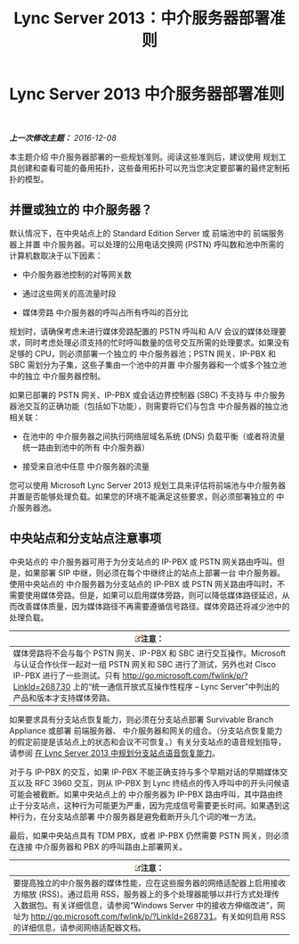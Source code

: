 ﻿---
title: Lync Server 2013：中介服务器部署准则
TOCTitle: 中介服务器部署准则
ms:assetid: 7cc22b87-18d9-45e6-8402-015abd20f2e5
ms:mtpsurl: https://technet.microsoft.com/zh-cn/library/Gg398622(v=OCS.15)
ms:contentKeyID: 49313373
ms.date: 12/10/2016
mtps_version: v=OCS.15
ms.translationtype: HT
---

# Lync Server 2013 中介服务器部署准则

 

_**上一次修改主题：** 2016-12-08_

本主题介绍 中介服务器部署的一些规划准则。阅读这些准则后，建议使用 规划工具创建和查看可能的备用拓扑，这些备用拓扑可以充当您决定要部署的最终定制拓扑的模型。

## 并置或独立的 中介服务器？

默认情况下，在中央站点上的 Standard Edition Server 或 前端池中的 前端服务器上并置 中介服务器。可以处理的公用电话交换网 (PSTN) 呼叫数和池中所需的计算机数取决于以下因素：

  - 中介服务器池控制的对等网关数

  - 通过这些网关的高流量时段

  - 媒体旁路 中介服务器的呼叫占所有呼叫的百分比

规划时，请确保考虑未进行媒体旁路配置的 PSTN 呼叫和 A/V 会议的媒体处理要求，同时考虑处理必须支持的忙时呼叫数量的信号交互所需的处理要求。如果没有足够的 CPU，则必须部署一个独立的 中介服务器池；PSTN 网关、IP-PBX 和 SBC 需划分为子集，这些子集由一个池中的并置 中介服务器和一个或多个独立池中的独立 中介服务器控制。

如果已部署的 PSTN 网关、IP-PBX 或会话边界控制器 (SBC) 不支持与 中介服务器池交互的正确功能（包括如下功能），则需要将它们与包含 中介服务器的独立池相关联：

  - 在池中的 中介服务器之间执行网络层域名系统 (DNS) 负载平衡（或者将流量统一路由到池中的所有 中介服务器）

  - 接受来自池中任意 中介服务器的流量

您可以使用 Microsoft Lync Server 2013 规划工具来评估将前端池与中介服务器并置是否能够处理负载。如果您的环境不能满足这些要求，则必须部署独立的 中介服务器池。

## 中央站点和分支站点注意事项

中央站点的 中介服务器可用于为分支站点的 IP-PBX 或 PSTN 网关路由呼叫。但是，如果部署 SIP 中继，则必须在每个中继终止的站点上部署一台 中介服务器。使用中央站点的 中介服务器为分支站点的 IP-PBX 或 PSTN 网关路由呼叫时，不需要使用媒体旁路。但是，如果可以启用媒体旁路，则可以降低媒体路径延迟，从而改善媒体质量，因为媒体路径不再需要遵循信号路径。媒体旁路还将减少池中的处理负载。

<table>
<thead>
<tr class="header">
<th><img src="images/Dn783119.note(OCS.15).gif" title="note" alt="note" />注意：</th>
</tr>
</thead>
<tbody>
<tr class="odd">
<td>媒体旁路将不会与每个 PSTN 网关、IP-PBX 和 SBC 进行交互操作。Microsoft 与认证合作伙伴一起对一组 PSTN 网关和 SBC 进行了测试，另外也对 Cisco IP-PBX 进行了一些测试。只有 <a href="http://go.microsoft.com/fwlink/p/?linkid=268730">http://go.microsoft.com/fwlink/p/?LinkId=268730</a> 上的“统一通信开放式互操作性程序 – Lync Server”中列出的产品和版本才支持媒体旁路。</td>
</tr>
</tbody>
</table>


如果要求具有分支站点恢复能力，则必须在分支站点部署 Survivable Branch Appliance 或部署 前端服务器、 中介服务器和网关的组合。（分支站点恢复能力的假定前提是该站点上的状态和会议不可恢复。）有关分支站点的语音规划指导，请参阅 [在 Lync Server 2013 中规划分支站点语音恢复能力](lync-server-2013-planning-for-branch-site-voice-resiliency.md)。

对于与 IP-PBX 的交互，如果 IP-PBX 不能正确支持与多个早期对话的早期媒体交互以及 RFC 3960 交互，则从 IP-PBX 到 Lync 终结点的传入呼叫中的开头问候语可能会被截断。如果中央站点上的 中介服务器为 IP-PBX 路由呼叫，其中路由终止于分支站点，这种行为可能更为严重，因为完成信号需要更长时间。如果遇到这种行为，在分支站点部署 中介服务器是避免截断开头几个词的唯一方法。

最后，如果中央站点具有 TDM PBX，或者 IP-PBX 仍然需要 PSTN 网关，则必须在连接 中介服务器和 PBX 的呼叫路由上部署网关。

<table>
<thead>
<tr class="header">
<th><img src="images/Dn783119.note(OCS.15).gif" title="note" alt="note" />注意：</th>
</tr>
</thead>
<tbody>
<tr class="odd">
<td>要提高独立的中介服务器的媒体性能，应在这些服务器的网络适配器上启用接收方缩放 (RSS)。通过启用 RSS，服务器上的多个处理器能够以并行方式处理传入数据包。有关详细信息，请参阅“Windows Server 中的接收方伸缩改进”，网址为 <a href="http://go.microsoft.com/fwlink/p/?linkid=268731">http://go.microsoft.com/fwlink/p/?LinkId=268731</a>。有关如何启用 RSS 的详细信息，请参阅网络适配器文档。</td>
</tr>
</tbody>
</table>

